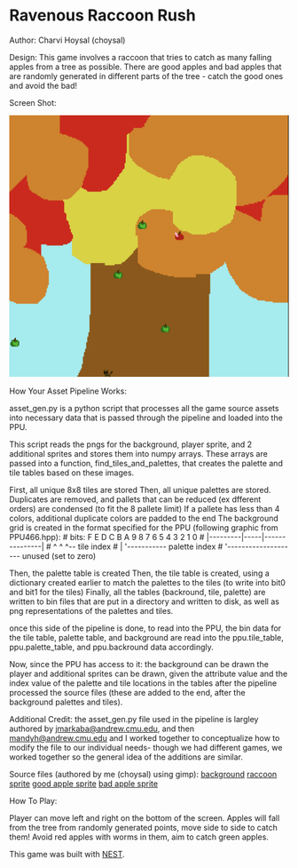 # Ravenous Raccoon Rush

Author: Charvi Hoysal (choysal)

Design: This game involves a raccoon that tries to catch as many falling apples from a tree as possible. There are good apples and bad apples that are randomly generated in different parts of the tree - catch the good ones and avoid the bad!

Screen Shot:

![Screen Shot](screenshot.png)

How Your Asset Pipeline Works:

asset_gen.py is a python script that processes all the game source assets into necessary data that is passed through the pipeline and loaded into the PPU.

This script reads the pngs for the background, player sprite, and 2 additional sprites and stores them into numpy arrays. 
These arrays are passed into a function, find_tiles_and_palettes, that creates the palette and tile tables based on these images. 

First, all unique 8x8 tiles are stored
Then, all unique palettes are stored. Duplicates are removed, and pallets that can be reduced (ex dfferent orders) are condensed (to fit the 8 pallete limit)
If a pallete has less than 4 colors, additional duplicate colors are padded to the end
The background grid is created in the format specified for the PPU (following graphic from PPU466.hpp):
	#  bits:  F E D C B A 9 8 7 6 5 4 3 2 1 0
	#        |---------|-----|---------------|
	#            ^        ^        ^-- tile index
	#            |        '----------- palette index
	#            '-------------------- unused (set to zero)

Then, the palette table is created
Then, the tile table is created, using a dictionary created earlier to match the palettes to the tiles (to write into bit0 and bit1 for the tiles)
Finally, all the tables (backround, tile, palette) are written to bin files that are put in a directory and written to disk, as well as png representations of the palettes and tiles.

once this side of the pipeline is done, to read into the PPU, the bin data for the tile table, palette table, and background are read into the ppu.tile_table, ppu.palette_table, and ppu.backround data accordingly.

Now, since the PPU has access to it:
the background can be drawn
the player and additional sprites can be drawn, given the attribute value and the index value of the palette and tile locations in the tables after the pipeline processed the source files (these are added to the end, after the background palettes and tiles).

Additional Credit:
the asset_gen.py file used in the pipeline is largley authored by jmarkaba@andrew.cmu.edu, and then 
mandyh@andrew.cmu.edu and I worked together to conceptualize how to modify the file to our individual
needs- though we had different games, we worked together so the general idea of the additions are similar.

Source files (authored by me (choysal) using gimp):
[background](assets/bg_final.png)
[raccoon sprite](assets/raccoon_new.png)
[good apple sprite](assets/good_apple.png)
[bad apple sprite](assets/bad_apple.png)


How To Play:

Player can move left and right on the bottom of the screen.
Apples will fall from the tree from randomly generated points, move side to side to catch them!
Avoid red apples with worms in them, aim to catch green apples.

This game was built with [NEST](NEST.md).

